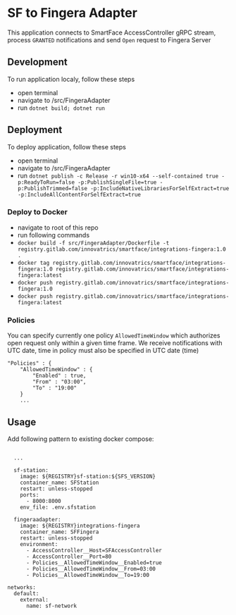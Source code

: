 # SF to Fingera Adapter
This application connects to SmartFace AccessController gRPC stream, process `GRANTED` notifications and send `Open` request to Fingera Server

## Development
To run application localy, follow these steps
 - open terminal
 - navigate to /src/FingeraAdapter
 - run `dotnet build; dotnet run`

 ## Deployment
 To deploy application, follow these steps
 - open terminal
 - navigate to /src/FingeraAdapter
 - run `dotnet publish -c Release -r win10-x64 --self-contained true -p:ReadyToRun=false -p:PublishSingleFile=true -p:PublishTrimmed=false -p:IncludeNativeLibrariesForSelfExtract=true -p:IncludeAllContentForSelfExtract=true`

### Deploy to Docker
- navigate to root of this repo
- run following commands
 - `docker build -f src/FingeraAdapter/Dockerfile -t registry.gitlab.com/innovatrics/smartface/integrations-fingera:1.0 .`
 - `docker tag registry.gitlab.com/innovatrics/smartface/integrations-fingera:1.0 registry.gitlab.com/innovatrics/smartface/integrations-fingera:latest`
 - `docker push registry.gitlab.com/innovatrics/smartface/integrations-fingera:1.0`
 - `docker push registry.gitlab.com/innovatrics/smartface/integrations-fingera:latest`

### Policies
You can specify currently one policy `AllowedTimeWindow` which authorizes open request only within a given time frame. We receive notifications with UTC date, time in policy must also be specified in UTC date (time) 
````
"Policies" : {
    "AllowedTimeWindow" : {
        "Enabled" : true,
        "From" : "03:00",
        "To" : "19:00"
    }
    ...
````

## Usage
Add following pattern to existing docker compose:

```
      
  ...

  sf-station:
    image: ${REGISTRY}sf-station:${SFS_VERSION}
    container_name: SFStation
    restart: unless-stopped
    ports:
      - 8000:8000
    env_file: .env.sfstation

  fingeraadapter:
    image: ${REGISTRY}integrations-fingera
    container_name: SFFingera
    restart: unless-stopped
    environment:
      - AccessController__Host=SFAccessController
      - AccessController__Port=80
      - Policies__AllowedTimeWindow__Enabled=true
      - Policies__AllowedTimeWindow__From=03:00
      - Policies__AllowedTimeWindow__To=19:00

networks:
  default:
    external:
      name: sf-network

```